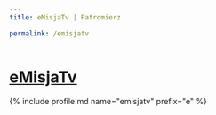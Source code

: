 ```yaml
---
title: eMisjaTv | Patromierz

permalink: /emisjatv
---
```


# [eMisjaTv](https://patronite.pl/emisjatv)

{% include profile.md name="emisjatv" prefix="e" %}
